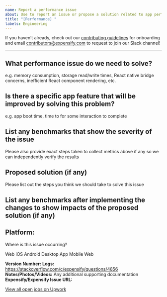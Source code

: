 ```yaml
---
name: Report a performance issue
about: Use to report an issue or propose a solution related to app performance
title: "[Performance] "
labels: Engineering
---
```


If you haven’t already, check out our [contributing guidelines](https://github.com/Expensify/ReactNativeChat/blob/main/CONTRIBUTING.md) for onboarding and email contributors@expensify.com to request to join our Slack channel!
___

## What performance issue do we need to solve?
e.g. memory consumption, storage read/write times, React native bridge concerns, inefficient React component rendering, etc.

## Is there a specific app feature that will be improved by solving this problem?
e.g. app boot time, time to for some interaction to complete

## List any benchmarks that show the severity of the issue
Please also provide exact steps taken to collect metrics above if any so we can independently verify the results

## Proposed solution (if any)
Please list out the steps you think we should take to solve this issue

## List any benchmarks after implementing the changes to show impacts of the proposed solution (if any)

## Platform:
Where is this issue occurring?

 Web
 iOS
 Android
 Desktop App
 Mobile Web

**Version Number:**
**Logs:** https://stackoverflow.com/c/expensify/questions/4856
**Notes/Photos/Videos:** Any additional supporting documentation
**Expensify/Expensify Issue URL:**

[View all open jobs on Upwork](https://www.upwork.com/ab/jobs/search/?q=Expensify%20React%20Native&sort=recency&user_location_match=2)
